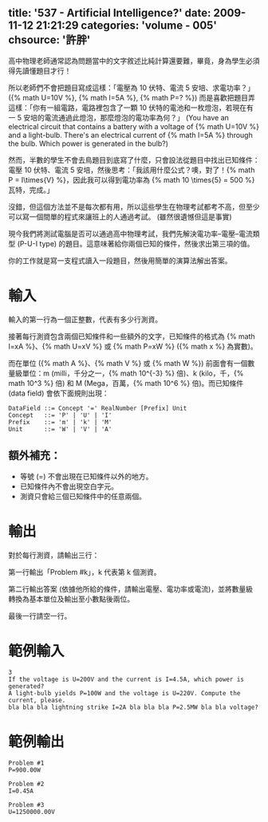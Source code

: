 title: '537 - Artificial Intelligence?'
date: 2009-11-12 21:21:29
categories: 'volume - 005'
chsource: '許胖'
---

高中物理老師通常認為問題當中的文字敘述比純計算還要難，畢竟，身為學生必須得先讀懂題目才行！

<!-- more -->

所以老師們不會把題目寫成這樣：「電壓為 10 伏特、電流 5 安培、求電功率？」 ({% math U=10V %}, {% math I=5A %}, {% math P=? %}) 而是喜歡把題目弄這樣：「你有一組電路，電路裡包含了一顆 10 伏特的電池和一枚燈泡，若現在有一 5 安培的電流通過此燈泡，那麼燈泡的電功率為何？」 (You have an electrical circuit that contains a battery with a voltage of {% math U=10V %} and a light-bulb. There's an electrical current of {% math I=5A %} through the bulb. Which power is generated in the bulb?)

然而，半數的學生不會去鳥題目到底寫了什麼，只會設法從題目中找出已知條件：電壓 10 伏特、電流 5 安培，然後思考：「我該用什麼公式？噢，對了！{% math P = I\times{V} %}，因此我可以得到電功率為 {% math 10 \times{5} = 500 %} 瓦特，完成。」

沒錯，但這個方法並不是每次都有用，所以這些學生在物理考試都考不高，但至少可以寫一個間單的程式來讓班上的人通過考試。 (雖然很遺憾但這是事實)

現今我們將測試電腦是否可以通過高中物理考試，我們先解決電功率–電壓–電流類型 (P-U-I type) 的題目。這意味著給你兩個已知的條件，然後求出第三項的值。

你的工作就是寫一支程式讀入一段題目，然後用簡單的演算法解出答案。

# 輸入

輸入的第一行為一個正整數，代表有多少行測資。

接著每行測資包含兩個已知條件和一些額外的文字，已知條件的格式為 {% math I=xA %}、{% math U=xV %} 或 {% math P=xW %} ({% math x %} 為實數)。

而在單位 ({% math A %}、{% math V %} 或 {% math W %}) 前面會有一個數量級單位：m (milli，千分之一，{% math 10^{-3} %} 倍)、k (kilo，千，{% math 10^3 %} 倍) 和 M (Mega，百萬，{% math 10^6 %} 倍)。而已知條件 (data field) 會依下面規則出現：

``` text
DataField ::= Concept '=' RealNumber [Prefix] Unit
Concept   ::= 'P' | 'U' | 'I'
Prefix    ::= 'm' | 'k' | 'M'
Unit      ::= 'W' | 'V' | 'A'
```

## 額外補充：

* 等號 (=) 不會出現在已知條件以外的地方。
* 已知條件內不會出現空白字元。
* 測資只會給三個已知條件中的任意兩個。

# 輸出

對於每行測資，請輸出三行：

第一行輸出「Problem #k」，k 代表第 k 個測資。

第二行輸出答案 (依據他所給的條件，請輸出電壓、電功率或電流)，並將數量級轉換為基本單位及輸出至小數點後兩位。

最後一行請空一行。

# 範例輸入

``` text
3
If the voltage is U=200V and the current is I=4.5A, which power is generated?
A light-bulb yields P=100W and the voltage is U=220V. Compute the current, please.
bla bla bla lightning strike I=2A bla bla bla P=2.5MW bla bla voltage?
```

# 範例輸出

``` text
Problem #1
P=900.00W

Problem #2
I=0.45A

Problem #3
U=1250000.00V
```